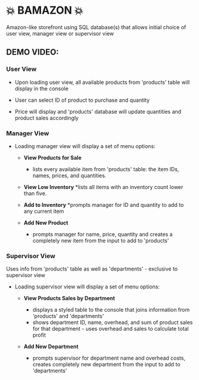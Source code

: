 # :boom: BAMAZON :boom:

Amazon-like storefront using SQL database(s) that allows initial choice of user view, manager view or supervisor view 

## DEMO VIDEO: 


### User View

* Upon loading user view, all available products from 'products' table will display in the console

* User can select ID of product to purchase and quantity

* Price will display and 'products' database will update quantities and product sales accordingly



### Manager View

* Loading manager view will display a set of menu options:

    * **View Products for Sale**
        * lists every available item from 'products' table: the item IDs, names, prices, and quantities.

    * **View Low Inventory**
        *lists all items with an inventory count lower than five.

    * **Add to Inventory**
        *prompts manager for ID and quantity to add to any current item

    * **Add New Product**
        * prompts manager for name, price, quantity and creates a completely new item from the input to add to 'products'



### Supervisor View

Uses info from 'products' table as well as 'departments' - exclusive to supervisor view

* Loading supervisor view will display a set of menu options:

    * **View Products Sales by Department**
        * displays a styled table to the console that joins information from 'products' and 'departments'
        * shows department ID, name, overhead, and sum of product sales for that department - uses overhead and sales to calculate total profit

    * **Add New Department**
        * prompts supervisor for department name and overhead costs, creates completely new department from the input to add to 'departments'






